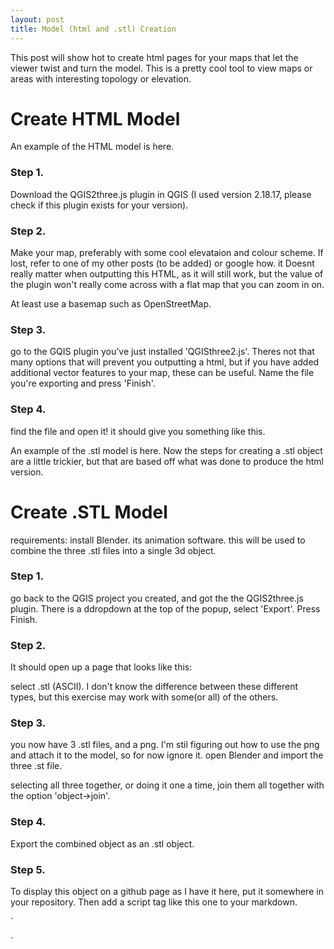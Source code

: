 ```yaml
---
layout: post
title: Model (html and .stl) Creation
---
```


This post will show hot to create html pages for your maps that let the viewer twist and turn the model. This is a pretty cool tool to view maps or areas with interesting topology or elevation. 

<h1>Create HTML Model</h1>

An example of the HTML model is here.
<h3>Step 1.</h3>
Download the QGIS2three.js plugin in QGIS (I used version 2.18.17, please check if this plugin exists for your version).

<h3>Step 2. </h3>
Make your map, preferably with some cool elevataion and colour scheme. If lost, refer to one of my other posts (to be added) or google how. it Doesnt really matter when outputting this HTML, as it will still work, but the value of the plugin won't really come across with a flat map that you can zoom in on. 

At least use a basemap such as OpenStreetMap.

<h3> Step 3. </h3>
go to the GQIS plugin you've just installed 'QGISthree2.js'. Theres not that many options that will prevent you outputting a html, but if you have added additional vector features to your map, these can be useful.
Name the file you're exporting and press 'Finish'.

<h3> Step 4. </h3>
find the file and open it! it should give you something like this.

An example of the .stl model is here.
Now the steps for creating a .stl object are a little trickier, but that are based off what was done to produce the html version. 

<h1>Create .STL Model</h1>
requirements: install Blender. its animation software. this will be used to combine the three .stl files into a single 3d object.

<h3>Step 1. </h3>
go back to the QGIS project you created, and got the the QGIS2three.js plugin. There is a ddropdown at the top of the popup, select 'Export'. Press Finish.

<h3>Step 2. </h3>
It should open up a page that looks like this:

select .stl (ASCII). I don't know the difference between these different types, but this exercise may work with some(or all) of the others.
<h3> Step 3. </h3>

you now have 3 .stl files, and a png. I'm stil figuring out how to use the png and attach it to the model, so for now ignore it. 
open Blender and import the three .st file. 

selecting all three together, or doing it one a time, join them all together with the option 'object->join'.

<h3> Step 4. </h3>
Export the combined object as an .stl object.

<h3> Step 5. </h3>
To display this object on a github page as I have it here, put it somewhere in your repository. Then add a script tag like this one to your markdown.

` 
<script src="https://embed.github.com/view/3d/<username>/<repo>/<ref>/<path_to_file>">{newline}</script>
`
